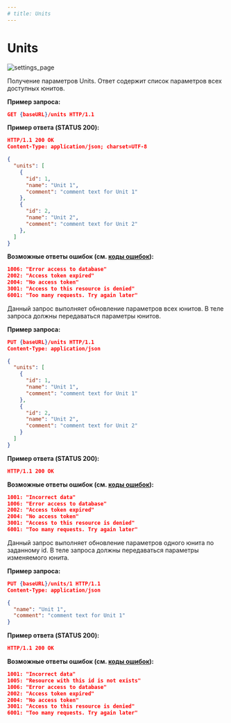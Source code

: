 ```yaml
---
# title: Units
---
```

# Units

![settings_page](/images/settings_page/units.png)

<req method="get" path="/units" isArrow>

Получение параметров Units. Ответ содержит список параметров всех доступных юнитов.

**Пример запроса:**

```json
GET {baseURL}/units HTTP/1.1
```

**Пример ответа (STATUS 200):**

```json
HTTP/1.1 200 OK
Content-Type: application/json; charset=UTF-8

{
  "units": [
    {
      "id": 1,
      "name": "Unit 1",
      "comment": "comment text for Unit 1"
    },
    {
      "id": 2,
      "name": "Unit 2",
      "comment": "comment text for Unit 2"
    },
  ]
}
```

**Возможные ответы ошибок (см. [коды ошибок](/v1/api/errors.html)):**

```json
1006: "Error access to database"
2002: "Access token expired"
2004: "No access token"
3001: "Access to this resource is denied"
6001: "Too many requests. Try again later"
```

</req>

<!-- ********************************************************************************************************************* -->
<req method="put" path="/units" isArrow>

Данный запрос выполняет обновление параметров всех юнитов.
В теле запроса должны передаваться параметры юнитов.

**Пример запроса:**

```json
PUT {baseURL}/units HTTP/1.1
Content-Type: application/json

{
  "units": [
    {
      "id": 1,
      "name": "Unit 1",
      "comment": "comment text for Unit 1"
    },
    {
      "id": 2,
      "name": "Unit 2",
      "comment": "comment text for Unit 2"
    }
  ]
}
```

**Пример ответа (STATUS 200):**

```json
HTTP/1.1 200 OK
```

**Возможные ответы ошибок (см. [коды ошибок](/v1/api/errors.html)):**

```json
1001: "Incorrect data"
1006: "Error access to database"
2002: "Access token expired"
2004: "No access token"
3001: "Access to this resource is denied"
6001: "Too many requests. Try again later"
```

</req>

<!-- ********************************************************************************************************************* -->
<req method="put" path="/units/{id}" isArrow>

Данный запрос выполняет обновление параметров одного юнита по заданному id.
В теле запроса должны передаваться параметры изменяемого юнита.

**Пример запроса:**

```json
PUT {baseURL}/units/1 HTTP/1.1
Content-Type: application/json

{
  "name": "Unit 1",
  "comment": "comment text for Unit 1"
}
```

**Пример ответа (STATUS 200):**

```json
HTTP/1.1 200 OK
```

**Возможные ответы ошибок (см. [коды ошибок](/v1/api/errors.html)):**

```json
1001: "Incorrect data"
1005: "Resource with this id is not exists"
1006: "Error access to database"
2002: "Access token expired"
2004: "No access token"
3001: "Access to this resource is denied"
6001: "Too many requests. Try again later"
```

</req>